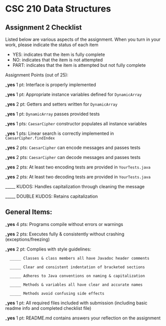 # CSC 210 Data Structures
## Assignment 2 Checklist

Listed below are various aspects of the assignment.  When you turn in
your work, please indicate the status of each item

- YES: indicates that the item is fully complete
- NO: indicates that the item is not attempted
- PART: indicates that the item is attempted but not fully complete


Assignment Points (out of 25):

___yes__ 1 pt: Interface is properly implemented

___yes__ 1 pt: Appropriate instance variables defined for `DynamicArray`

___yes__ 2 pt: Getters and setters written for `DynamicArray` 

___yes__ 1 pt: `DynamicArray` passes provided tests

___yes__ 1 pts: `CaesarCipher` constructor populates all instance variables

___yes__ 1 pts: Linear search is correctly implemented in `CaesarCipher.findIndex`

___yes__ 2 pts: `CaesarCipher` can encode messages and passes tests

___yes__ 2 pts: `CaesarCipher` can decode messages and passes tests

___yes__ 2 pts: At least two encoding tests are provided in `YourTests.java`

___yes__ 2 pts: At least two decoding tests are provided in `YourTests.java`

_____ KUDOS: Handles capitalization through cleaning the message 

_____ DOUBLE KUDOS: Retains capitalization

## General Items:

___yes__ 4 pts: Programs compile without errors or warnings 

___yes__ 2 pts: Executes fully & consistently without crashing (exceptions/freezing)

___yes__ 2 pt: Complies with style guidelines:

      _____ Classes & class members all have Javadoc header comments 

      _____ Clear and consistent indentation of bracketed sections 

      _____ Adheres to Java conventions on naming & capitalization 

      _____ Methods & variables all have clear and accurate names 

      _____ Methods avoid confusing side effects  

___yes__ 1 pt: All required files included with submission (including basic readme info and completed checklist file) 

___yes__ 1 pt: README.md contains answers your reflection on the assignment 